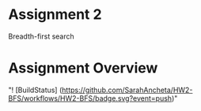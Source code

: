 # Assignment 2
Breadth-first search

# Assignment Overview
"! [BuildStatus] (https://github.com/SarahAncheta/HW2-BFS/workflows/HW2-BFS/badge.svg?event=push)"